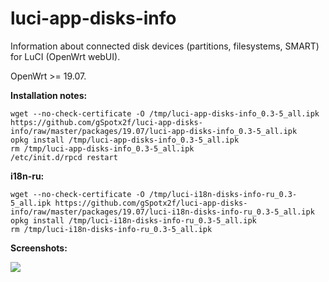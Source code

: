 # luci-app-disks-info
Information about connected disk devices (partitions, filesystems, SMART) for LuCI (OpenWrt webUI).

OpenWrt >= 19.07.

**Installation notes:**

    wget --no-check-certificate -O /tmp/luci-app-disks-info_0.3-5_all.ipk https://github.com/gSpotx2f/luci-app-disks-info/raw/master/packages/19.07/luci-app-disks-info_0.3-5_all.ipk
    opkg install /tmp/luci-app-disks-info_0.3-5_all.ipk
    rm /tmp/luci-app-disks-info_0.3-5_all.ipk
    /etc/init.d/rpcd restart

**i18n-ru:**

    wget --no-check-certificate -O /tmp/luci-i18n-disks-info-ru_0.3-5_all.ipk https://github.com/gSpotx2f/luci-app-disks-info/raw/master/packages/19.07/luci-i18n-disks-info-ru_0.3-5_all.ipk
    opkg install /tmp/luci-i18n-disks-info-ru_0.3-5_all.ipk
    rm /tmp/luci-i18n-disks-info-ru_0.3-5_all.ipk

**Screenshots:**

![](https://github.com/gSpotx2f/luci-app-disks-info/blob/master/screenshots/01.jpg)
